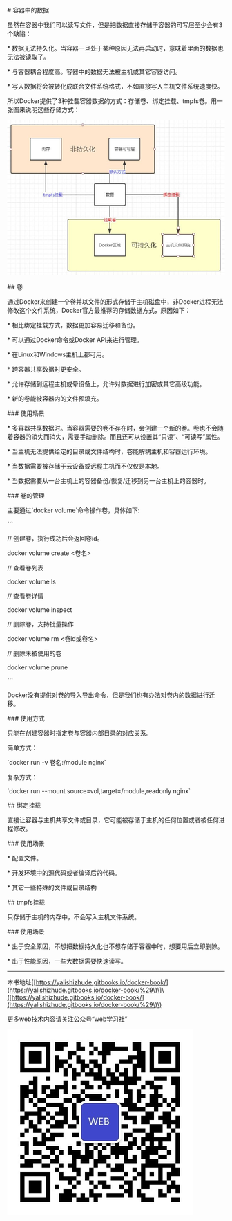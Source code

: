 \# 容器中的数据

虽然在容器中我们可以读写文件，但是把数据直接存储于容器的可写层至少会有3个缺陷：

\* 数据无法持久化。当容器一旦处于某种原因无法再启动时，意味着里面的数据也无法被读取了。

\* 与容器耦合程度高。容器中的数据无法被主机或其它容器访问。

\* 写入数据将会被转化成联合文件系统格式，不如直接写入主机文件系统速度快。

所以Docker提供了3种挂载容器数据的方式：存储卷、绑定挂载、tmpfs卷。用一张图来说明这些存储方式：

![](/assets/160b9d6ab15ac44b.jpg)

\#\# 卷

通过Docker来创建一个卷并以文件的形式存储于主机磁盘中，非Docker进程无法修改这个文件系统，Docker官方最推荐的存储数据方式，原因如下：

\* 相比绑定挂载方式，数据更加容易迁移和备份。

\* 可以通过Docker命令或Docker API来进行管理。

\* 在Linux和Windows主机上都可用。

\* 跨容器共享数据时更安全。

\* 允许存储到远程主机或晕设备上，允许对数据进行加密或其它高级功能。

\* 新的卷能被容器内的文件预填充。

\#\#\# 使用场景

\* 多容器共享数据时。当容器需要的卷不存在时，会创建一个新的卷。卷也不会随着容器的消失而消失，需要手动删除。而且还可以设置其“只读”、“可读写”属性。

\* 当主机无法提供给定的目录或文件结构时，卷能解耦主机和容器运行环境。

\* 当数据需要被存储于云设备或远程主机而不仅仅是本地。

\* 当数据需要从一台主机上的容器备份/恢复/迁移到另一台主机上的容器时。

\#\#\# 卷的管理

主要通过\`docker volume\`命令操作卷，具体如下:

\`\`\`

// 创建卷，执行成功后会返回卷id。

docker volume create &lt;卷名&gt;

// 查看卷列表

docker volume ls

// 查看卷详情

docker volume inspect

// 删除卷，支持批量操作

docker volume rm &lt;卷id或卷名&gt;

// 删除未被使用的卷

docker volume prune

\`\`\`

Docker没有提供对卷的导入导出命令，但是我们也有办法对卷内的数据进行迁移。

\#\#\# 使用方式

只能在创建容器时指定卷与容器内部目录的对应关系。

简单方式：

\`docker run -v 卷名:/module nginx\`

复杂方式：

\`docker run --mount source=vol,target=/module,readonly nginx\`

\#\# 绑定挂载

直接让容器与主机共享文件或目录，它可能被存储于主机的任何位置或者被任何进程修改。

\#\#\# 使用场景

\* 配置文件。

\* 开发环境中的源代码或者编译后的代码。

\* 其它一些特殊的文件或目录结构

\#\# tmpfs挂载

只存储于主机的内存中，不会写入主机文件系统。

\#\#\# 使用场景

\* 出于安全原因，不想把数据持久化也不想存储于容器中时，想要用后立即删除。

\* 出于性能原因，一些大数据需要快速读写。

---

本书地址\[[https://yalishizhude.gitbooks.io/docker-book/](https://yalishizhude.gitbooks.io/docker-book/%29\)\]\([https://yalishizhude.gitbooks.io/docker-book/](https://yalishizhude.gitbooks.io/docker-book/%29\)\)

更多web技术内容请关注公众号“web学习社”

![](/assets/webclub.jpg)

